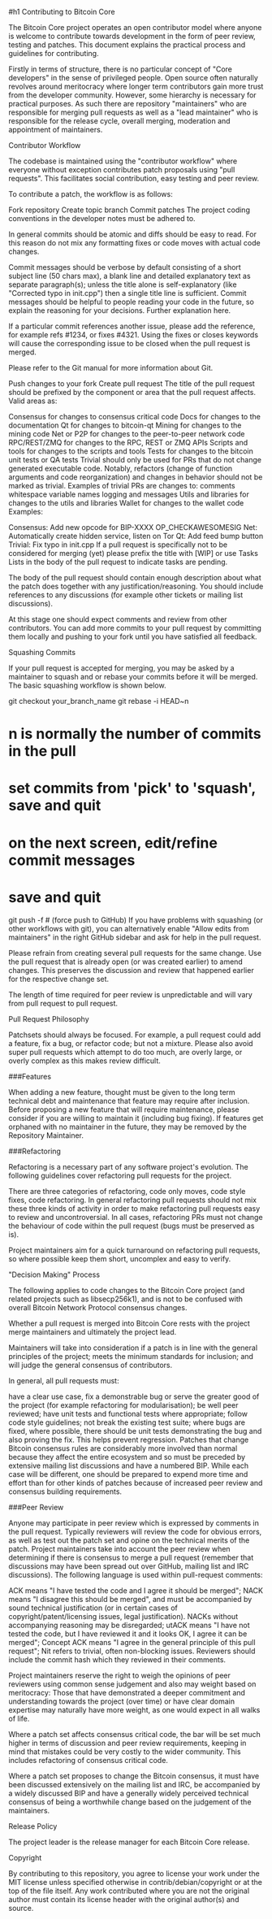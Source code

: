 #h1 Contributing to Bitcoin Core

The Bitcoin Core project operates an open contributor model where anyone is welcome to contribute towards development in the form of peer review, testing and patches. This document explains the practical process and guidelines for contributing.

Firstly in terms of structure, there is no particular concept of "Core developers" in the sense of privileged people. Open source often naturally revolves around meritocracy where longer term contributors gain more trust from the developer community. However, some hierarchy is necessary for practical purposes. As such there are repository "maintainers" who are responsible for merging pull requests as well as a "lead maintainer" who is responsible for the release cycle, overall merging, moderation and appointment of maintainers.

Contributor Workflow

The codebase is maintained using the "contributor workflow" where everyone without exception contributes patch proposals using "pull requests". This facilitates social contribution, easy testing and peer review.

To contribute a patch, the workflow is as follows:

Fork repository
Create topic branch
Commit patches
The project coding conventions in the developer notes must be adhered to.

In general commits should be atomic and diffs should be easy to read. For this reason do not mix any formatting fixes or code moves with actual code changes.

Commit messages should be verbose by default consisting of a short subject line (50 chars max), a blank line and detailed explanatory text as separate paragraph(s); unless the title alone is self-explanatory (like "Corrected typo in init.cpp") then a single title line is sufficient. Commit messages should be helpful to people reading your code in the future, so explain the reasoning for your decisions. Further explanation here.

If a particular commit references another issue, please add the reference, for example refs #1234, or fixes #4321. Using the fixes or closes keywords will cause the corresponding issue to be closed when the pull request is merged.

Please refer to the Git manual for more information about Git.

Push changes to your fork
Create pull request
The title of the pull request should be prefixed by the component or area that the pull request affects. Valid areas as:

Consensus for changes to consensus critical code
Docs for changes to the documentation
Qt for changes to bitcoin-qt
Mining for changes to the mining code
Net or P2P for changes to the peer-to-peer network code
RPC/REST/ZMQ for changes to the RPC, REST or ZMQ APIs
Scripts and tools for changes to the scripts and tools
Tests for changes to the bitcoin unit tests or QA tests
Trivial should only be used for PRs that do not change generated executable code. Notably, refactors (change of function arguments and code reorganization) and changes in behavior should not be marked as trivial. Examples of trivial PRs are changes to:
comments
whitespace
variable names
logging and messages
Utils and libraries for changes to the utils and libraries
Wallet for changes to the wallet code
Examples:

Consensus: Add new opcode for BIP-XXXX OP_CHECKAWESOMESIG
Net: Automatically create hidden service, listen on Tor
Qt: Add feed bump button
Trivial: Fix typo in init.cpp
If a pull request is specifically not to be considered for merging (yet) please prefix the title with [WIP] or use Tasks Lists in the body of the pull request to indicate tasks are pending.

The body of the pull request should contain enough description about what the patch does together with any justification/reasoning. You should include references to any discussions (for example other tickets or mailing list discussions).

At this stage one should expect comments and review from other contributors. You can add more commits to your pull request by committing them locally and pushing to your fork until you have satisfied all feedback.

Squashing Commits

If your pull request is accepted for merging, you may be asked by a maintainer to squash and or rebase your commits before it will be merged. The basic squashing workflow is shown below.

git checkout your_branch_name
git rebase -i HEAD~n
# n is normally the number of commits in the pull
# set commits from 'pick' to 'squash', save and quit
# on the next screen, edit/refine commit messages
# save and quit
git push -f # (force push to GitHub)
If you have problems with squashing (or other workflows with git), you can alternatively enable "Allow edits from maintainers" in the right GitHub sidebar and ask for help in the pull request.

Please refrain from creating several pull requests for the same change. Use the pull request that is already open (or was created earlier) to amend changes. This preserves the discussion and review that happened earlier for the respective change set.

The length of time required for peer review is unpredictable and will vary from pull request to pull request.

Pull Request Philosophy

Patchsets should always be focused. For example, a pull request could add a feature, fix a bug, or refactor code; but not a mixture. Please also avoid super pull requests which attempt to do too much, are overly large, or overly complex as this makes review difficult.

###Features

When adding a new feature, thought must be given to the long term technical debt and maintenance that feature may require after inclusion. Before proposing a new feature that will require maintenance, please consider if you are willing to maintain it (including bug fixing). If features get orphaned with no maintainer in the future, they may be removed by the Repository Maintainer.

###Refactoring

Refactoring is a necessary part of any software project's evolution. The following guidelines cover refactoring pull requests for the project.

There are three categories of refactoring, code only moves, code style fixes, code refactoring. In general refactoring pull requests should not mix these three kinds of activity in order to make refactoring pull requests easy to review and uncontroversial. In all cases, refactoring PRs must not change the behaviour of code within the pull request (bugs must be preserved as is).

Project maintainers aim for a quick turnaround on refactoring pull requests, so where possible keep them short, uncomplex and easy to verify.

"Decision Making" Process

The following applies to code changes to the Bitcoin Core project (and related projects such as libsecp256k1), and is not to be confused with overall Bitcoin Network Protocol consensus changes.

Whether a pull request is merged into Bitcoin Core rests with the project merge maintainers and ultimately the project lead.

Maintainers will take into consideration if a patch is in line with the general principles of the project; meets the minimum standards for inclusion; and will judge the general consensus of contributors.

In general, all pull requests must:

have a clear use case, fix a demonstrable bug or serve the greater good of the project (for example refactoring for modularisation);
be well peer reviewed;
have unit tests and functional tests where appropriate;
follow code style guidelines;
not break the existing test suite;
where bugs are fixed, where possible, there should be unit tests demonstrating the bug and also proving the fix. This helps prevent regression.
Patches that change Bitcoin consensus rules are considerably more involved than normal because they affect the entire ecosystem and so must be preceded by extensive mailing list discussions and have a numbered BIP. While each case will be different, one should be prepared to expend more time and effort than for other kinds of patches because of increased peer review and consensus building requirements.

###Peer Review

Anyone may participate in peer review which is expressed by comments in the pull request. Typically reviewers will review the code for obvious errors, as well as test out the patch set and opine on the technical merits of the patch. Project maintainers take into account the peer review when determining if there is consensus to merge a pull request (remember that discussions may have been spread out over GitHub, mailing list and IRC discussions). The following language is used within pull-request comments:

ACK means "I have tested the code and I agree it should be merged";
NACK means "I disagree this should be merged", and must be accompanied by sound technical justification (or in certain cases of copyright/patent/licensing issues, legal justification). NACKs without accompanying reasoning may be disregarded;
utACK means "I have not tested the code, but I have reviewed it and it looks OK, I agree it can be merged";
Concept ACK means "I agree in the general principle of this pull request";
Nit refers to trivial, often non-blocking issues.
Reviewers should include the commit hash which they reviewed in their comments.

Project maintainers reserve the right to weigh the opinions of peer reviewers using common sense judgement and also may weight based on meritocracy: Those that have demonstrated a deeper commitment and understanding towards the project (over time) or have clear domain expertise may naturally have more weight, as one would expect in all walks of life.

Where a patch set affects consensus critical code, the bar will be set much higher in terms of discussion and peer review requirements, keeping in mind that mistakes could be very costly to the wider community. This includes refactoring of consensus critical code.

Where a patch set proposes to change the Bitcoin consensus, it must have been discussed extensively on the mailing list and IRC, be accompanied by a widely discussed BIP and have a generally widely perceived technical consensus of being a worthwhile change based on the judgement of the maintainers.

Release Policy

The project leader is the release manager for each Bitcoin Core release.

Copyright

By contributing to this repository, you agree to license your work under the MIT license unless specified otherwise in contrib/debian/copyright or at the top of the file itself. Any work contributed where you are not the original author must contain its license header with the original author(s) and source.
